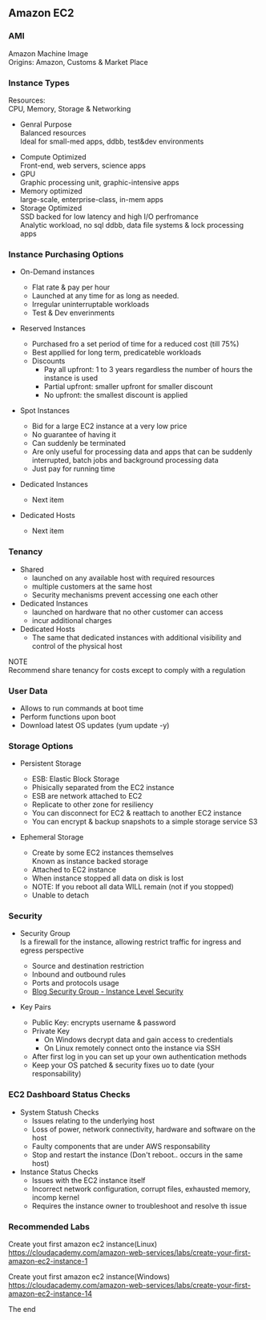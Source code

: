 ## Amazon EC2

### AMI
Amazon Machine Image  
Origins: Amazon, Customs & Market Place

### Instance Types

Resources:   
CPU, Memory, Storage & Networking

* Genral Purpose  
Balanced resources  
Ideal for small-med apps, ddbb, test&dev environments
- Compute Optimized  
Front-end, web servers, science apps
- GPU  
Graphic processing unit, graphic-intensive apps  
- Memory optimized  
large-scale, enterprise-class, in-mem apps
- Storage Optimized  
SSD backed for low latency and high I/O perfromance  
Analytic workload, no sql ddbb, data file systems & lock processing apps

### Instance Purchasing Options

* On-Demand instances  
	- Flat rate & pay per hour  
	- Launched at any time for as long as needed.  
	- Irregular uninterruptable workloads  
	- Test & Dev enverinments  

* Reserved Instances
	- Purchased fro a set period of time for a reduced cost (till 75%)
	- Best appllied for long term, predicateble workloads
	- Discounts
		- Pay all upfront: 1 to 3 years regardless the number of hours the instance is used
		- Partial upfront: smaller upfront for smaller discount
		- No upfront: the smallest discount is applied

* Spot Instances
	- Bid for a large EC2 instance at a very low price
	- No guarantee of having it
	- Can suddenly be terminated 
	- Are only useful for processing data and apps that can be suddenly interrupted, batch jobs and background processing data
	- Just pay for running time

* Dedicated Instances
	- Next item
* Dedicated Hosts
	- Next item


### Tenancy

* Shared
	- launched on any available host with required resources 
	- multiple customers at the same host
	- Security mechanisms prevent accessing one each other
* Dedicated Instances
	- launched on hardware that no other customer can access
	- incur additional charges 
* Dedicated Hosts
	- The same that dedicated instances with additional visibility and control of the physical host


NOTE  
Recommend share tenancy for costs except to comply with a regulation


### User Data
* Allows to run commands at boot time
* Perform functions upon boot
* Download latest OS updates (yum update -y)


### Storage Options
* Persistent Storage
	- ESB: Elastic Block Storage
	- Phisically separated from the EC2 instance
	- ESB are network attached to EC2
	- Replicate to other zone for resiliency
	- You can disconnect for EC2 & reattach to another EC2 instance
	- You can encrypt & backup snapshots to a simple storage service S3

* Ephemeral Storage
	- Create by some EC2 instances themselves  
	  Known as instance backed storage
    - Attached to EC2 instance
    - When instance stopped all data on disk is lost
    - NOTE: If you reboot all data WILL remain (not if you stopped)
    - Unable to detach

### Security

* Security Group  
Is a firewall for the instance, allowing restrict traffic for ingress and egress perspective
	- Source and destination restriction
	- Inbound and outbound rules
	- Ports and protocols usage
	- [Blog Security Group  - Instance Level Security](https://cloudacademy.com/blog/aws-security-groups-instance-level-security/)

* Key Pairs
	- Public Key: encrypts username & password
	- Private Key
		- 	On Windows decrypt data and gain access to credentials
		- 	On Linux remotely connect onto the instance via SSH
	- After first log in you can set up your own authentication methods
	- Keep your OS patched & security fixes uo to date (your responsability)

### EC2 Dashboard Status Checks

* System Statush Checks
	- Issues relating to the underlying host
	- Loss of power, network connectivity, hardware and software on the host
	- Faulty components that are under AWS responsability
	- Stop and restart the instance (Don't reboot.. occurs in the same host)
* Instance Status Checks
	- Issues with the EC2 instance itself
	- Incorrect network configuration, corrupt files, exhausted memory, incomp kernel
	- Requires the instance owner to troubleshoot and resolve th issue

### Recommended Labs

Create yout first amazon ec2 instance(Linux)  
https://cloudacademy.com/amazon-web-services/labs/create-your-first-amazon-ec2-instance-1


Create yout first amazon ec2 instance(Windows)  
https://cloudacademy.com/amazon-web-services/labs/create-your-first-amazon-ec2-instance-14

The end

